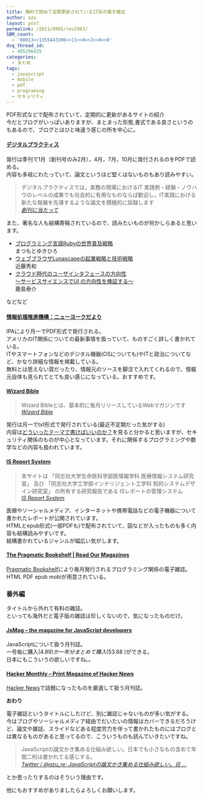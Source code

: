 ```yaml
---
title: 無料で読めて定期更新されているIT系の電子雑誌
author: azu
layout: post
permalink: /2011/0905/res2963/
SBM_count:
  - '00013<>1355443306<>11<>0<>2<>0<>0'
dsq_thread_id:
  - 405296435
categories:
  - まとめ
tags:
  - javascript
  - mobile
  - pdf
  - programing
  - セキュリティ
---
```

PDF形式などで配布されていて、定期的に更新があるサイトの紹介   
今だとブログがいっぱいありますが、まとまった形態,書式である良さというのもあるので、ブログとはひと味違う感じの所を中心に。

#### [デジタルプラクティス][1]

発行は季刊で1月（創刊号のみ2月），4月，7月，10月に発行されるのをPDFで読める。   
内容も多岐にわたっていて、論文というほど堅くはないものもあり読みやすい。

<blockquote cite="https://www.ipsj.or.jp/15dp/foreword.html">
  <p>
    デジタルプラクティスでは，実務の現場におけるIT 実践例・経験・ノウハウのレベルの成果でも社会的に有用なものならば歓迎し，IT実践における新たな発展を先導するような論文を積極的に採録します <br /><cite><a href="https://www.ipsj.or.jp/15dp/foreword.html">創刊に当たって</a></cite>
  </p>
</blockquote>

また、著名な人も結構寄稿されているので、読みたいものが何かしらあると思います。

*   [プログラミング言語Rubyの世界普及戦略][2]   
    まつもとゆきひろ 
*   [ウェブブラウザLunascapeの起業戦略と技術戦略][3]   
    近藤秀和 
*   [クラウド時代のユーザインタフェースの方向性   
    ～サービスサイエンスでUI の方向性を検証する～ ][4]   
    鹿島泰介 

などなど

#### 

#### [情報処理推進機構：ニューヨークだより][5]

IPAにより月一でPDF形式で発行される。   
アメリカのIT関係についての最新事情を扱っていて、ものすごく詳しく書かれている。   
ITやスマートフォンなどのデジタル機器(OSについても)やITと政治についてなど、かなり詳細な情報を掲載している。   
無料とは思えない質だったり、情報元のソースを脚注で入れてくれるので、情報元自体も見られてとても良い感じになっている。おすすめです。

#### [Wizard Bible][6]

<blockquote cite="http://wizardbible.org/">
  <p>
    Wizard Bibleとは、基本的に毎月リリースしているWebマガジンです <br /><cite><a href="http://wizardbible.org/">Wizard Bible</a></cite>
  </p>
</blockquote>

発行は月一でtxt形式で発行されている(最近不定期だった気がする)   
内容は[どういったテーマで書けばいいのか？][7]を見ると分かると思いますが、セキュリティ関係のものが中心となっています。それに関係するプログラミングや数学などの内容も扱われています。

#### [IS Report System][8]

<blockquote cite="http://www.is.doshisha.ac.jp/isreport">
  <p>
    本サイトは 「同志社大学生命医科学部医情報学科 医療情報システム研究室」 及び 「同志社大学工学部インテリジェント工学科 知的システムデザイン研究室」 の所有する研究報告である ISレポートの管理システム <br /><cite><a href="http://www.is.doshisha.ac.jp/isreport">IS Report System</a></cite>
  </p>
</blockquote>

医療やソーシャルメディア、インターネットや携帯電話などの電子機器について書かれたレポートが公開されています。   
HTMLとepub形式(一部PDFも)で配布されていて、図などが入ったものも多く内容も結構読みやすいです。   
結構書かれているジャンルが幅広い気がします。

#### 

#### [The Pragmatic Bookshelf | Read Our Magazines][9]

[Pragmatic Bookshelf][10]により毎月発行されるプログラミング関係の電子雑誌。   
HTML PDF epub mobiが用意されている。

### 番外編

タイトルから外れて有料の雑誌。   
といっても海外だと電子版の雑誌は珍しくないので、気になったものだけ。

#### [JsMag &#8211; the magazine for JavaScript developers][11]

JavaScriptについて扱う月刊誌。   
一号毎に購入($4.99)か一年分まとめて購入($53.88 )ができる。   
日本にもこういうの欲しいですね。。 

#### [Hacker Monthly &#8211; Print Magazine of Hacker News][12]

[Hacker News][13]で話題になったものを厳選して扱う月刊誌。

**おわり**

電子雑誌というタイトルにしたけど、別に雑誌じゃないものが多い気がする。   
今はブログやソーシャルメディア経由でだいたいの情報はカバーできるだろうけど、論文や雑誌、スライドなどある程度労力を伴って書かれたものにはブログとは異なるものがあると思ってるので、こういうものも読んでいきたいですね。

<blockquote cite="https://twitter.com/#!/azu_re/status/75878368695959552">
  <p>
    JavaScriptの論文かき集める仕組み欲しい。日本でも小さなもの含めて年間二桁は書かれてる感じする。 <br /><cite><a href="https://twitter.com/#!/azu_re/status/75878368695959552">Twitter / @azu_re: JavaScriptの論文かき集める仕組み欲しい。日 &#8230;</a></cite>
  </p>
</blockquote>

とか思ったりするのはそういう理由です。

他にもおすすめがありましたらよろしくお願いします。

 [1]: https://www.ipsj.or.jp/15dp/dp-index.html
 [2]: https://www.ipsj.or.jp/15dp/Vol2/No2/IPSJ-DP0202003.pdf
 [3]: https://www.ipsj.or.jp/15dp/Vol2/No2/IPSJ-DP0202005.pdf
 [4]: https://www.ipsj.or.jp/15dp/Vol1/No1/IPSJ-DP0101004.pdf
 [5]: http://www.ipa.go.jp/about/NYreport/index.html
 [6]: http://wizardbible.org/
 [7]: http://wizardbible.org/wbQandA.html#1
 [8]: http://www.is.doshisha.ac.jp/isreport
 [9]: http://pragprog.com/magazines
 [10]: http://pragprog.com/
 [11]: http://www.jsmag.com/
 [12]: http://hackermonthly.com/
 [13]: http://news.ycombinator.com/